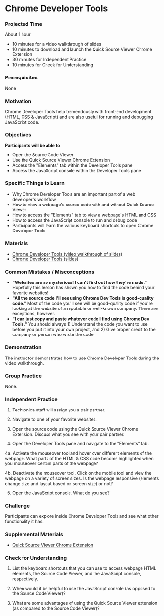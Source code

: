 # Chrome Developer Tools

### Projected Time
About 1 hour
- 10 minutes for a video walkthrough of slides
- 10 minutes to download and launch the Quick Source Viewer Chrome Extension
- 30 minutes for Independent Practice
- 10 minutes for Check for Understanding

### Prerequisites
None

### Motivation
Chrome Developer Tools help tremendously with front-end development (HTML, CSS & JavaScript) and are also useful for running and debugging JavaScript code.

### Objectives
**Participants will be able to**
- Open the Source Code Viewer
- Use the Quick Source Viewer Chrome Extension
- Access the "Elements" tab within the Developer Tools pane
- Access the JavaScript console within the Developer Tools pane

### Specific Things to Learn
- Why Chrome Developer Tools are an important part of a web developer's workflow
- How to view a webpage's source code with and without Quick Source Viewer
- How to access the "Elements" tab to view a webpage's HTML and CSS
- How to access the JavaScript console to run and debug code
- Participants will learn the various keyboard shortcuts to open Chrome Developer Tools

### Materials
- [Chrome Developer Tools (video walkthrough of slides)](https://drive.google.com/file/d/1LV6lOI0MRKUVSaDlSipiy6JX8EtEaYjH/view?usp=sharing)
- [Chrome Developer Tools (slides)](https://docs.google.com/presentation/d/1z8aIzOxV5L-zW3MZmZhX67DgyLq_4ErO4yTS4CIp7R0/edit?usp=sharing)

### Common Mistakes / Misconceptions
- **"Websites are so mysterious! I can't find out how they're made."** Hopefully this lesson has shown you how to find the code behind your favorite websites!
- **"All the source code I'll see using Chrome Dev Tools is good-quality code."** Most of the code you'll see will be good-quality code if you're looking at the website of a reputable or well-known company. There are exceptions, however.
- **"I can just copy and paste whatever code I find using Chrome Dev Tools."** You should always 1) Understand the code you want to use before you put it into your own project, and 2) Give proper credit to the company or person who wrote the code.

### Demonstration
The instructor demonstrates how to use Chrome Developer Tools during the video walkthrough.

### Group Practice
None.

### Independent Practice

1. Techtonica staff will assign you a pair partner.

2. Navigate to one of your favorite websites.

3. Open the source code using the Quick Source Viewer Chrome Extension. Discuss what you see with your pair partner.

4. Open the Developer Tools pane and navigate to the "Elements" tab. 

4a. Activate the mouseover tool and hover over different elements of the webpage. What parts of the HTML & CSS code become highlighted when you mouseover certain parts of the webpage?

4b. Deactivate the mouseover tool. Click on the mobile tool and view the webpage on a variety of screen sizes. Is the webpage responsive (elements change size and layout based on screen size) or not?

5. Open the JavaScript console. What do you see?

### Challenge
Participants can explore inside Chrome Developer Tools and see what other functionality it has.

### Supplemental Materials
- [Quick Source Viewer Chrome Extension](https://chrome.google.com/webstore/detail/quick-source-viewer/cfmcghennfbpmhemnnfjhkdmnbidpanb?hl=en-US)

### Check for Understanding
1. List the keyboard shortcuts that you can use to access webpage HTML elements, the Source Code Viewer, and the JavaScript console, respectively. 

2. When would it be helpful to use the JavaScript console (as opposed to the Source Code Viewer)?

3. What are some advantages of using the Quick Source Viewer extension (as compared to the Source Code Viewer)? 